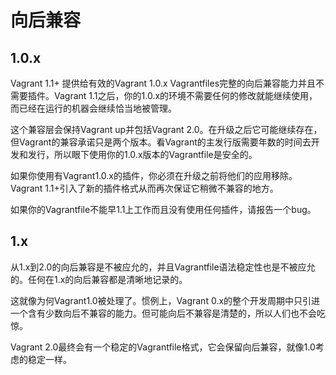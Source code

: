 
# 向后兼容
## 1.0.x
Vagrant 1.1+ 提供给有效的Vagrant 1.0.x Vagrantfiles完整的向后兼容能力并且不需要插件。Vagrant 1.1之后，你的1.0.x的环境不需要任何的修改就能继续使用，而已经在运行的机器会继续恰当地被管理。

这个兼容层会保持Vagrant up并包括Vagrant 2.0。在升级之后它可能继续存在，但Vagrant的兼容承诺只是两个版本。看Vagrant的主发行版需要年数的时间去开发和发行，所以眼下使用你的1.0.x版本的Vagrantfile是安全的。

如果你使用有Vagrant1.0.x的插件，你必须在升级之前将他们的应用移除。Vagrant 1.1+引入了新的插件格式从而再次保证它稍微不兼容的地方。

如果你的Vagrantfile不能早1.1上工作而且没有使用任何插件，请报告一个bug。

## 1.x
从1.x到2.0的向后兼容是不被应允的，并且Vagrantfile语法稳定性也是不被应允的。任何在1.x的向后兼容都是清晰地记录的。

这就像为何Vagrant1.0被处理了。惯例上，Vagrant 0.x的整个开发周期中只引进一个含有少数向后不兼容的能力。但可能向后不兼容是清楚的，所以人们也不会吃惊。

Vagrant 2.0最终会有一个稳定的Vagrantfile格式，它会保留向后兼容，就像1.0考虑的稳定一样。
